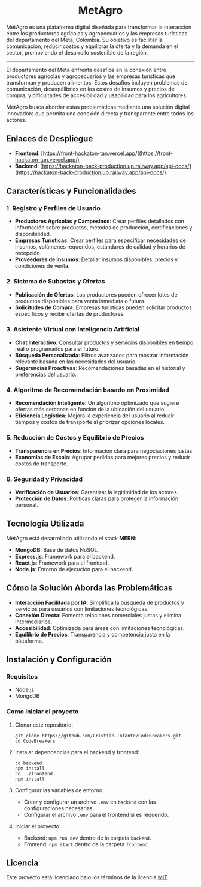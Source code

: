 
<div align="center">
  
  # MetAgro

</div>

MetAgro es una plataforma digital diseñada para transformar la interacción entre los productores agrícolas y agropecuarios y las empresas turísticas del departamento del Meta, Colombia. Su objetivo es facilitar la comunicación, reducir costos y equilibrar la oferta y la demanda en el sector, promoviendo el desarrollo sostenible de la región.

---

El departamento del Meta enfrenta desafíos en la conexión entre productores agrícolas y agropecuarios y las empresas turísticas que transforman y producen alimentos. Estos desafíos incluyen problemas de comunicación, desequilibrios en los costos de insumos y precios de compra, y dificultades de accesibilidad y usabilidad para los agricultores.

MetAgro busca abordar estas problemáticas mediante una solución digital innovadora que permita una conexión directa y transparente entre todos los actores.

## Enlaces de Despliegue

- **Frontend**: [https://front-hackaton-tan.vercel.app/](https://front-hackaton-tan.vercel.app/)
- **Backend**: [https://hackaton-back-production.up.railway.app/api-docs/](https://hackaton-back-production.up.railway.app/api-docs/)

## Características y Funcionalidades

### 1. Registro y Perfiles de Usuario
- **Productores Agrícolas y Campesinos**: Crear perfiles detallados con información sobre productos, métodos de producción, certificaciones y disponibilidad.
- **Empresas Turísticas**: Crear perfiles para especificar necesidades de insumos, volúmenes requeridos, estándares de calidad y horarios de recepción.
- **Proveedores de Insumos**: Detallar insumos disponibles, precios y condiciones de venta.

### 2. Sistema de Subastas y Ofertas
- **Publicación de Ofertas**: Los productores pueden ofrecer lotes de productos disponibles para venta inmediata o futura.
- **Solicitudes de Compra**: Empresas turísticas pueden solicitar productos específicos y recibir ofertas de productores.

### 3. Asistente Virtual con Inteligencia Artificial
- **Chat Interactivo**: Consultar productos y servicios disponibles en tiempo real o programados para el futuro.
- **Búsqueda Personalizada**: Filtros avanzados para mostrar información relevante basada en las necesidades del usuario.
- **Sugerencias Proactivas**: Recomendaciones basadas en el historial y preferencias del usuario.

### 4. Algoritmo de Recomendación basado en Proximidad
- **Recomendación Inteligente**: Un algoritmo optimizado que sugiere ofertas más cercanas en función de la ubicación del usuario.
- **Eficiencia Logística**: Mejora la experiencia del usuario al reducir tiempos y costos de transporte al priorizar opciones locales.

### 5. Reducción de Costos y Equilibrio de Precios
- **Transparencia en Precios**: Información clara para negociaciones justas.
- **Economías de Escala**: Agrupar pedidos para mejores precios y reducir costos de transporte.

### 6. Seguridad y Privacidad
- **Verificación de Usuarios**: Garantizar la legitimidad de los actores.
- **Protección de Datos**: Políticas claras para proteger la información personal.

## Tecnología Utilizada

MetAgro está desarrollado utilizando el stack **MERN**:
- **MongoDB**: Base de datos NoSQL.
- **Express.js**: Framework para el backend.
- **React.js**: Framework para el frontend.
- **Node.js**: Entorno de ejecución para el backend.

## Cómo la Solución Aborda las Problemáticas

- **Interacción Facilitada por IA**: Simplifica la búsqueda de productos y servicios para usuarios con limitaciones tecnológicas.
- **Conexión Directa**: Fomenta relaciones comerciales justas y elimina intermediarios.
- **Accesibilidad**: Optimizada para áreas con limitaciones tecnológicas.
- **Equilibrio de Precios**: Transparencia y competencia justa en la plataforma.

## Instalación y Configuración

### Requisitos
- Node.js
- MongoDB

### Como iniciar el proyecto
1. Clonar este repositorio:
   ```
   git clone https://github.com/Cristian-Infante/CodeBreakers.git
   cd CodeBreakers
   ```

2. Instalar dependencias para el backend y frontend:
   ```
   cd backend
   npm install
   cd ../frontend
   npm install
   ```

3. Configurar las variables de entorno:
   - Crear y configurar un archivo `.env` en `backend` con las configuraciones necesarias.
   - Configurar el archivo `.env` para el frontend si es requerido.

4. Iniciar el proyecto:
   - Backend: `npm run dev` dentro de la carpeta `backend`.
   - Frontend: `npm start` dentro de la carpeta `frontend`.
  
## Licencia

Este proyecto está licenciado bajo los términos de la licencia [MIT](LICENSE).

